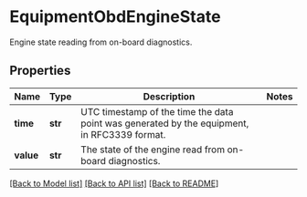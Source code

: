 # EquipmentObdEngineState

Engine state reading from on-board diagnostics.
## Properties
Name | Type | Description | Notes
------------ | ------------- | ------------- | -------------
**time** | **str** | UTC timestamp of the time the data point was generated by the equipment, in RFC3339 format. | 
**value** | **str** | The state of the engine read from on-board diagnostics. | 

[[Back to Model list]](../README.md#documentation-for-models) [[Back to API list]](../README.md#documentation-for-api-endpoints) [[Back to README]](../README.md)


